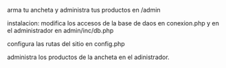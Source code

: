 arma tu ancheta y administra tus productos en /admin

instalacion:
modifica los accesos de la base de daos en
conexion.php
y en el administrador en
admin/inc/db.php

configura las rutas del sitio en config.php

administra los productos de la ancheta en el adinistrador.